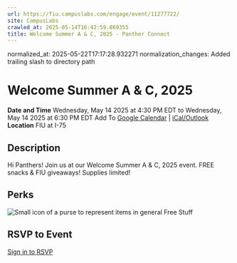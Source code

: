 ```yaml
---
url: https://fiu.campuslabs.com/engage/event/11277722/
site: CampusLabs
crawled_at: 2025-05-14T16:42:59.869355
title: Welcome Summer A & C, 2025 - Panther Connect
---
```

normalized_at: 2025-05-22T17:17:28.932271
normalization_changes: Added trailing slash to directory path

# Welcome Summer A & C, 2025
**Date and Time**
Wednesday, May 14 2025 at 4:30 PM EDT  to 
Wednesday, May 14 2025 at 6:30 PM EDT
Add To [Google Calendar](https://fiu.campuslabs.com/engage/event/11277722/googlepublish) | [iCal/Outlook ](https://fiu.campuslabs.com/engage/event/11277722.ics)
**Location**
FIU at I-75
## Description
Hi Panthers! Join us at our Welcome Summer A & C, 2025 event. FREE snacks & FIU giveaways! Supplies limited!
## Perks
![Small icon of a purse to represent items in general](https://static.campuslabsengage.com/discovery/images/free_stuff.svg) Free Stuff 
## RSVP to Event
[Sign in to RSVP](https://fiu.campuslabs.com/engage/account/login?returnUrl=/engage/event/11277722)
